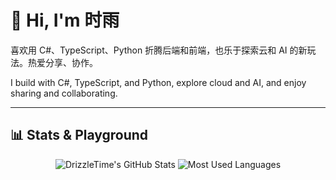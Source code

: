 # 👋 Hi, I'm 时雨

喜欢用 C#、TypeScript、Python 折腾后端和前端，也乐于探索云和 AI 的新玩法。热爱分享、协作。

I build with C#, TypeScript, and Python, explore cloud and AI, and enjoy sharing and collaborating.

---

## 📊 Stats & Playground

<div align="center">
  <img src="https://github-readme-stats.vercel.app/api?username=DrizzleTime&show_icons=true&theme=transparent" alt="DrizzleTime's GitHub Stats" />
  <img src="https://github-readme-stats.vercel.app/api/top-langs/?username=DrizzleTime&layout=compact&hide=html,css&theme=transparent" alt="Most Used Languages" />
</div>
